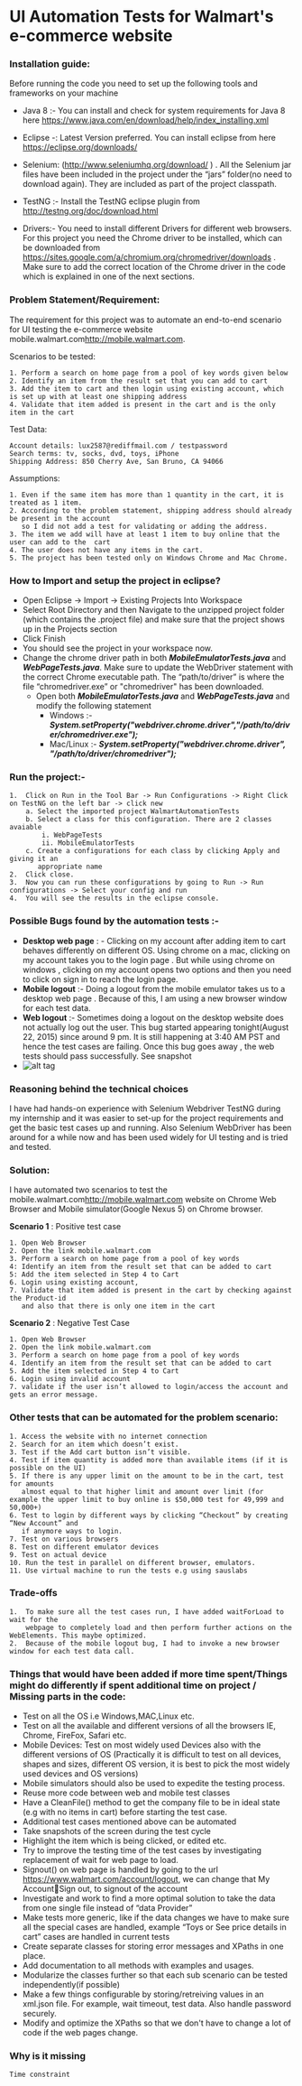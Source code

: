 # UI Automation Tests for Walmart's e-commerce website

### Installation guide:
Before running the code you need to set up the following tools and frameworks on your machine

- Java 8 :- 
    You can install and check for system requirements for Java 8 here                       https://www.java.com/en/download/help/index_installing.xml

- Eclipse -: Latest Version preferred. You can install eclipse from here https://eclipse.org/downloads/

- Selenium: (http://www.seleniumhq.org/download/ ) . All the Selenium jar files have been included in the project under the “jars” folder(no need to download again). They are included as part of the project classpath.

- TestNG :- Install the TestNG eclipse plugin from http://testng.org/doc/download.html  

- Drivers:- You need to install different Drivers for different web browsers. For this project you need the Chrome driver to be installed, which can be downloaded from 
https://sites.google.com/a/chromium.org/chromedriver/downloads .
Make sure to add the correct location of the Chrome driver in the code which is explained in one of the next sections.

### Problem Statement/Requirement: 
The requirement for this project was to automate an end-to-end scenario for UI testing the e-commerce website mobile.walmart.com<http://mobile.walmart.com>. 

Scenarios to be tested:
    
    1. Perform a search on home page from a pool of key words given below
    2. Identify an item from the result set that you can add to cart
    3. Add the item to cart and then login using existing account, which is set up with at least one shipping address
    4. Validate that item added is present in the cart and is the only item in the cart

Test Data:

    Account details: lux2587@rediffmail.com / testpassword
    Search terms: tv, socks, dvd, toys, iPhone
    Shipping Address: 850 Cherry Ave, San Bruno, CA 94066

Assumptions:
    
    1. Even if the same item has more than 1 quantity in the cart, it is treated as 1 item. 
    2. According to the problem statement, shipping address should already be present in the account 
       so I did not add a test for validating or adding the address. 
    3. The item we add will have at least 1 item to buy online that the user can add to the  cart
    4. The user does not have any items in the cart.
    5. The project has been tested only on Windows Chrome and Mac Chrome.


### How to Import and setup the project in eclipse?
- Open Eclipse -> Import -> Existing Projects Into Workspace
-	Select Root Directory and then Navigate to the unzipped project folder (which contains the .project file) and make sure that the project shows up in the Projects section
-	Click Finish
-	You should see the project in your workspace now. 
-	Change the chrome driver path in both _**MobileEmulatorTests.java**_ and _**WebPageTests.java**_. Make sure to update the WebDriver statement with the correct Chrome executable path. The “path/to/driver” is where the file “chromedriver.exe” or "chromedriver" has been downloaded. 
  	-  Open both _**MobileEmulatorTests.java**_ and _**WebPageTests.java**_  and modify the following statement
		- Windows :-   _**System.setProperty("webdriver.chrome.driver","/path/to/driver/chromedriver.exe");**_
		- Mac/Linux :- _**System.setProperty("webdriver.chrome.driver", "/path/to/driver/chromedriver");**_


### Run the project:-
    
    1.	Click on Run in the Tool Bar -> Run Configurations -> Right Click on TestNG on the left bar -> click new
        a. Select the imported project WalmartAutomationTests
        b. Select a class for this configuration. There are 2 classes avaiable
            i. WebPageTests 	
            ii. MobileEmulatorTests
        c. Create a configurations for each class by clicking Apply and giving it an
           appropriate name
    2.	Click close.
    3.	Now you can run these configurations by going to Run -> Run configurations -> Select your config and run
    4.	You will see the results in the eclipse console. 

### Possible Bugs found by the automation tests :-
- **Desktop web page** : - Clicking on my account after adding item to cart behaves differently on different OS. Using chrome on a mac, clicking on my account takes you to the login page . But while using chrome on windows , clicking on my account opens two options and then you need to click on sign in to reach the login page.
- **Mobile logout** :- Doing a logout from the mobile emulator takes us to a desktop web page . Because of this, I am using a new browser window for each test data. 
- **Web logout** :- Sometimes doing a logout on the desktop website does not actually log out the user. This bug started appearing tonight(August 22, 2015) since around 9 pm. It is still happening at 3:40 AM PST and hence the test cases are failing. Once this bug goes away , the web tests should pass successfully.
See snapshot
- ![alt tag](http://i.imgur.com/Vo9IO2b.png)
 
 

### Reasoning behind the technical choices
I have had hands-on experience with Selenium Webdriver TestNG during my internship and it was easier to set-up for the project requirements and get the basic test cases up and running. Also Selenium WebDriver has been around for a while now and has been used widely for UI testing and is tried and tested.

### Solution:
I have automated two scenarios to test the mobile.walmart.com<http://mobile.walmart.com> website on Chrome Web Browser and Mobile simulator(Google Nexus 5) on Chrome browser.

**Scenario 1** : Positive test case

    1. Open Web Browser
    2. Open the link mobile.walmart.com
    3. Perform a search on home page from a pool of key words
    4: Identify an item from the result set that can be added to cart
    5: Add the item selected in Step 4 to Cart
    6. Login using existing account,
    7. Validate that item added is present in the cart by checking against the Product-id 
       and also that there is only one item in the cart

**Scenario 2** : Negative Test Case
    
    1. Open Web Browser
    2. Open the link mobile.walmart.com
    3. Perform a search on home page from a pool of key words
    4. Identify an item from the result set that can be added to cart
    5. Add the item selected in Step 4 to Cart
    6. Login using invalid account
    7. validate if the user isn’t allowed to login/access the account and gets an error message.


### Other tests that can be automated for the problem scenario:
    1. Access the website with no internet connection
    2. Search for an item which doesn’t exist.
    3. Test if the Add cart button isn’t visible.
    4. Test if item quantity is added more than available items (if it is possible on the UI)
    5. If there is any upper limit on the amount to be in the cart, test for amounts 
       almost equal to that higher limit and amount over limit (for example the upper limit to buy online is $50,000 test for 49,999 and 50,000+)
    6. Test to login by different ways by clicking “Checkout” by creating “New Account” and 
       if anymore ways to login.
    7. Test on various browsers
    8. Test on different emulator devices
    9. Test on actual device
    10. Run the test in parallel on different browser, emulators.
    11.	Use virtual machine to run the tests e.g using sauslabs

### Trade-offs
    1.	To make sure all the test cases run, I have added waitForLoad to wait for the 
    	webpage to completely load and then perform further actions on the WebElements. This maybe optimized.
    2.	Because of the mobile logout bug, I had to invoke a new browser window for each test data call. 
	
### Things that would have been added if more time spent/Things might do differently if spent additional time on project / Missing parts in the code:

- Test on all the OS i.e Windows,MAC,Linux etc.
- Test on all the available and different versions of all the browsers IE, Chrome, FireFox, Safari etc. 
- Mobile Devices: Test on most widely used Devices also with the different versions of OS 
  (Practically it is difficult to test on all devices, shapes and sizes, different OS version, it is best to pick the most widely used devices and OS versions)
- Mobile simulators should also be used to expedite the testing process.
- Reuse more code between web and mobile test classes
- Have a CleanFile() method to get the company file to be in ideal state (e.g with no items in cart) before starting the test case.
- Additional test cases mentioned above can be automated
- Take snapshots of the screen during the test cycle
- Highlight the item which is being clicked, or edited etc.
- Try to improve the testing time of the test cases by investigating replacement of wait for web page to load.
- Signout() on web page is handled by going to the url https://www.walmart.com/account/logout, we can change that My AccountSign out, to signout of the account
- Investigate and work to find a more optimal solution to take the data from one single file instead of “data Provider”
- Make tests more generic, like if the data changes we have to make sure all the special cases are handled, example “Toys or See price details in cart” cases are handled in current tests
- Create separate classes for storing error messages and XPaths in one place.
- Add documentation to all methods with examples and usages.
- Modularize the classes further so that each sub scenario can be tested independently(if  possible)
- Make a few things configurable by storing/retreiving values in an xml.json file. For example, wait timeout, test data. Also handle password securely. 
- Modify and optimize the XPaths so that we don't have to change a lot of code if the web pages change.

### Why is it missing
    Time constraint 

